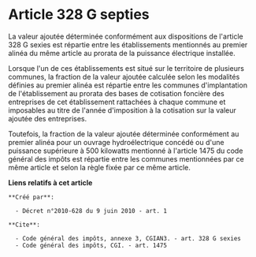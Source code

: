# Article 328 G septies

La valeur ajoutée déterminée conformément aux dispositions de l'article 328 G sexies est répartie entre les établissements
mentionnés au premier alinéa du même article au prorata de la puissance électrique installée. 

Lorsque l'un de ces établissements est situé sur le territoire de plusieurs communes, la fraction de la valeur ajoutée
calculée selon les modalités définies au premier alinéa est répartie entre les communes d'implantation de l'établissement au
prorata des bases de cotisation foncière des entreprises de cet établissement rattachées à chaque commune et imposables au
titre de l'année d'imposition à la cotisation sur la valeur ajoutée des entreprises. 

Toutefois, la fraction de la valeur ajoutée déterminée conformément au premier alinéa pour un ouvrage hydroélectrique concédé
ou d'une puissance supérieure à 500 kilowatts mentionné à l'article 1475 du code général des impôts est répartie entre les
communes mentionnées par ce même article et selon la règle fixée par ce même article.

**Liens relatifs à cet article**

	**Créé par**:

	  - Décret n°2010-628 du 9 juin 2010 - art. 1

	**Cite**:

	  - Code général des impôts, annexe 3, CGIAN3. - art. 328 G sexies
	  - Code général des impôts, CGI. - art. 1475
